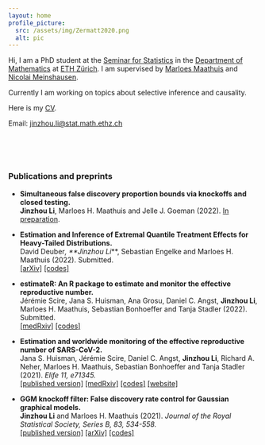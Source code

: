 ```yaml
---
layout: home
profile_picture:
  src: /assets/img/Zermatt2020.png
  alt: pic
---
```


Hi, I am a PhD student at the [Seminar for Statistics](https://math.ethz.ch/sfs) in the [Department of Mathematics](https://math.ethz.ch/) at [ETH Zürich](https://ethz.ch/en.html). I am supervised by [Marloes Maathuis](https://stat.ethz.ch/~mmarloes) and [Nicolai Meinshausen](https://stat.ethz.ch/~nicolai/).

Currently I am working on topics about selective inference and causality.

Here is my [CV](/assets/file/CV_JinzhouLi.pdf).

Email: jinzhou.li@stat.math.ethz.ch

<!--- [Github](https://github.com/Jinzhou-Li) --->
<!--- [Google Scholar](https://scholar.google.com/citations?user=xtPvl4UAAAAJ&hl=en&oi=ao) --->


<br />

<br />

<br />


### Publications and preprints
- **Simultaneous false discovery proportion bounds via knockoffs and closed testing.**
  <br>**Jinzhou Li**, Marloes H. Maathuis and Jelle J. Goeman (2022).
  [In preparation](/assets/file/SimulFDPknockoff.pdf).

- **Estimation and Inference of Extremal Quantile Treatment Effects for Heavy-Tailed Distributions.**
  <br>David Deuber<sup>*</sup>, **Jinzhou Li<sup>*</sup>**, Sebastian Engelke and Marloes H. Maathuis (2022).
  Submitted.
  <br>[\[arXiv\]](https://arxiv.org/abs/2110.06627)
  [\[codes\]](https://github.com/ddeuber/extremal-qte-heavy-tailed)

- **estimateR: An R package to estimate and monitor the effective reproductive number.**
  <br>Jérémie Scire, Jana S. Huisman, Ana Grosu, Daniel C. Angst, **Jinzhou Li**, Marloes H. Maathuis, Sebastian Bonhoeffer and Tanja Stadler (2022).
  Submitted.
  <br>[\[medRxiv\]](https://www.medrxiv.org/content/10.1101/2022.06.30.22277095v1)
  [\[codes\]](https://github.com/covid-19-Re/estimateR)

- **Estimation and worldwide monitoring of the effective reproductive number of SARS-CoV-2.**
  <br>Jana S. Huisman, Jérémie Scire, Daniel C. Angst, **Jinzhou Li**, Richard A. Neher, Marloes H. Maathuis, Sebastian Bonhoeffer and Tanja Stadler (2021).
  *Elife 11, e71345.*
  <br>[\[published version\]](https://elifesciences.org/articles/71345)
  [\[medRxiv\]](https://www.medrxiv.org/content/10.1101/2020.11.26.20239368v4)
  [\[codes\]](https://github.com/covid-19-Re/paper-code)
  [\[website\]](https://ibz-shiny.ethz.ch/covid-19-re-international/)

- **GGM knockoff filter: False discovery rate control for Gaussian graphical models.**
  <br>**Jinzhou Li** and Marloes H. Maathuis (2021).
  *Journal of the Royal Statistical Society, Series B, 83, 534-558.*
  <br>[\[published version\]](https://rss.onlinelibrary.wiley.com/doi/10.1111/rssb.12430)
  [\[arXiv\]](https://arxiv.org/abs/1908.11611)
  [\[codes\]](https://github.com/Jinzhou-Li/GGMKnockoffFilter-R)
